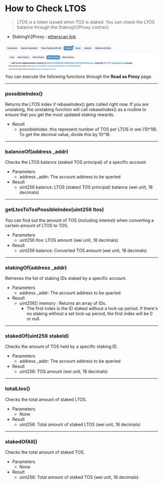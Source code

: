 # **How to Check LTOS**

> LTOS is a token issued when TOS is staked.
> You can check the LTOS balance through the StakingV2Proxy contract.
> 
- StakingV2Proxy : [etherscan link](https://etherscan.io/address/0x14fb0933ec45ece75a431d10afaa1ddf7bfee44c#readProxyContract)

![Select Read as Proxy](../img/query_ltos_0.png)
You can execute the following functions through the **Read as Proxy** page.

---

### **possibleIndex()**
Returns the LTOS index if rebaseIndex() gets called right now. If you are unstaking, the unstaking function will call rebaseIndex() as a routine to ensure that you get the most updated staking rewards.
- Result
    - possibleIndex: this represent number of TOS per LTOS in wei (10^18). To get the decimal value, divide this by 10^18. 
---

### **balanceOf(address _addr)**

Checks the LTOS balance (staked TOS principal) of a specific account.

- Parameters
    - address _addr: The account address to be queried
- Result
    - uint256 balance: LTOS (staked TOS principal) balance (wei unit, 18 decimals)

---

### **getLtosToTosPossibleIndex(uint256 ltos)**

You can find out the amount of TOS (including interest) when converting a certain amount of LTOS to TOS.

- Parameters
    - uint256 ltos: LTOS amount (wei unit, 18 decimals)
- Result
    - uint256 balance: Converted TOS amount (wei unit, 18 decimals)

---

### **stakingOf(address _addr)**

Retrieves the list of staking IDs staked by a specific account.

- Parameters
    - address _addr: The account address to be queried
- Result
    - uint256[] memory : Returns an array of IDs.
        - The first index is the ID staked without a lock-up period. If there's no staking without a set lock-up period, the first index will be 0 or null.

---

### **stakedOf(uint256 stakeId)**

Checks the amount of TOS held by a specific staking ID.

- Parameters
    - address _addr: The account address to be queried
- Result
    - uint256: TOS amount (wei unit, 18 decimals)

---

### **totalLtos()**

Checks the total amount of staked LTOS.

- Parameters
    - None
- Result
    - uint256: Total amount of staked LTOS (wei unit, 18 decimals)

---

### **stakedOfAll()**

Checks the total amount of staked TOS.

- Parameters
    - None
- Result
    - uint256: Total amount of staked TOS (wei unit, 18 decimals)